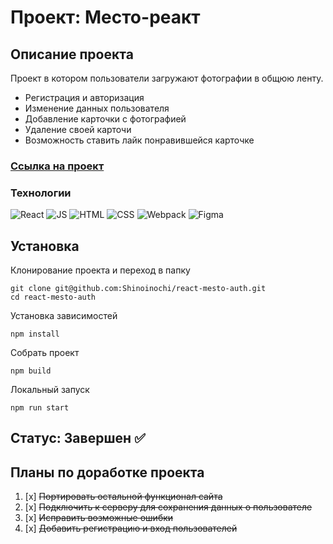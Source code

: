 # Проект: Место-реакт
## Описание проекта
Проект в котором пользователи загружают фотографии в общюю ленту.
- Регистрация и авторизация
- Изменение данных пользователя
- Добавление карточки с фотографией
- Удаление своей карточи
- Возможность ставить лайк понравившейся карточке

### [Ссылка на проект](https://shinoinochi.github.io/react-mesto-auth/)
### Технологии

![React](https://github.com/Shinoinochi/Shinoinochi/assets/90762444/fca04466-ba77-4117-ac87-d84311450735) 
![JS](https://github.com/Shinoinochi/Shinoinochi/assets/90762444/b944dc7d-72de-48f2-90e3-537eac78bd88) 
![HTML](https://github.com/Shinoinochi/Shinoinochi/assets/90762444/193cc4b0-3d4c-44e8-ad6b-2157e7b61597)
![CSS](https://github.com/Shinoinochi/Shinoinochi/assets/90762444/cce2793e-37ce-4875-93ba-af7e9d13ef9c)
![Webpack](https://github.com/Shinoinochi/expence-tracker/assets/90762444/c7390a7d-9127-40d0-adfc-679459b9ab11)
![Figma](https://github.com/Shinoinochi/react-mesto-auth/assets/90762444/07f7649a-506d-4ab4-b8e8-a53ac5e32689)

## Установка
Клонирование проекта и переход в папку
```
git clone git@github.com:Shinoinochi/react-mesto-auth.git
cd react-mesto-auth
```
Установка зависимостей
```
npm install
```
Собрать проект
```
npm build
```
Локальный запуск
```
npm run start
```

## Статус: Завершен ✅

## Планы по доработке проекта

1. [x] ~~Портировать остальной функционал сайта~~
2. [x] ~~Подключить к серверу для сохранения данных о пользователе~~
3. [x] ~~Исправить возможные ошибки~~
4. [x] ~~Добавить регистрацию и вход пользователей~~
